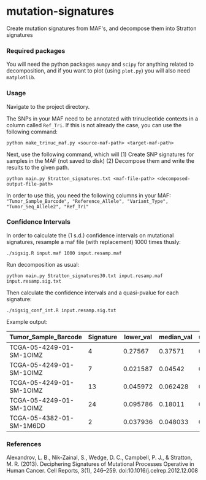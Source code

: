 # mutation-signatures
Create mutation signatures from MAF's, and decompose them into Stratton signatures

### Required packages ###

You will need the python packages `numpy` and `scipy` for anything related to decomposition, and if you want to plot (using `plot.py`) you will also need `matplotlib`.

### Usage ###

Navigate to the project directory.

The SNPs in your MAF need to be annotated with trinucleotide contexts in a column called ```Ref_Tri```. If this is not already the case, you can use the following command:  
```
python make_trinuc_maf.py <source-maf-path> <target-maf-path>
```

Next, use the following command, which will (1) Create SNP signatures for samples in the MAF (not saved to disk) (2) Decompose them and write the results to the given path.
```
python main.py Stratton_signatures.txt <maf-file-path> <decomposed-output-file-path>
```

In order to use this, you need the following columns in your MAF:  
```"Tumor_Sample_Barcode", "Reference_Allele", "Variant_Type", "Tumor_Seq_Allele2", "Ref_Tri"```

### Confidence Intervals ###

In order to calculate the (1 s.d.) confidence intervals on mutational signatures, resample a maf file (with replacement) 1000 times thusly:

    ./sigsig.R input.maf 1000 input.resamp.maf

Run decomposition as usual:

    python main.py Stratton_signatures30.txt input.resamp.maf input.resamp.sig.txt
    
Then calculate the confidence intervals and a quasi-pvalue for each signature:

    ./sigsig_conf_int.R input.resamp.sig.txt

Example output:

Tumor_Sample_Barcode | Signature | lower_val | median_val | upper_val | quasi_pvalue
--- | --- | --- | --- | --- | ---
TCGA-05-4249-01-SM-1OIMZ | 4 | 0.27567 | 0.37571 | 0.46896 | 0
TCGA-05-4249-01-SM-1OIMZ | 7 | 0.021587 | 0.04542 | 0.070778 | 0.030888
TCGA-05-4249-01-SM-1OIMZ | 13 | 0.045972 | 0.062428 | 0.082368 | 0
TCGA-05-4249-01-SM-1OIMZ | 24 | 0.095786 | 0.18011 | 0.25993 | 0.020592
TCGA-05-4382-01-SM-1M6DD | 2 | 0.037936 | 0.048033 | 0.057641 | 0


### References ###
Alexandrov, L. B., Nik-Zainal, S., Wedge, D. C., Campbell, P. J., & Stratton, M. R. (2013). Deciphering Signatures of Mutational Processes Operative in Human Cancer. Cell Reports, 3(1), 246–259. doi:10.1016/j.celrep.2012.12.008
